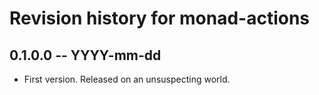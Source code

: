 # Revision history for monad-actions

## 0.1.0.0 -- YYYY-mm-dd

* First version. Released on an unsuspecting world.
